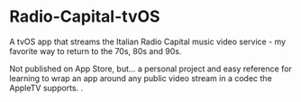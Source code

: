 # Radio-Capital-tvOS
A tvOS app that streams the Italian Radio Capital music video service - my favorite way to return to the 70s, 80s and 90s.

Not published on App Store, but...
a personal project and easy reference for learning to wrap an app around any public video stream in a codec the AppleTV supports. .
